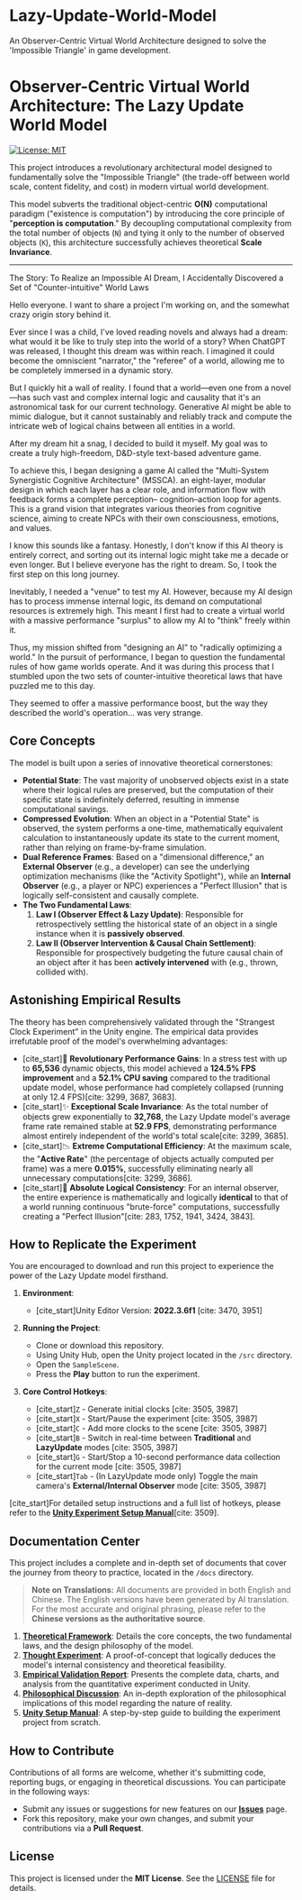 # Lazy-Update-World-Model
An Observer-Centric Virtual World Architecture designed to solve the 'Impossible Triangle' in game development.

# Observer-Centric Virtual World Architecture: The Lazy Update World Model

[![License: MIT](https://img.shields.io/badge/License-MIT-yellow.svg)](https://opensource.org/licenses/MIT)

This project introduces a revolutionary architectural model designed to fundamentally solve the "Impossible Triangle" (the trade-off between world scale, content fidelity, and cost) in modern virtual world development.

This model subverts the traditional object-centric **O(N)** computational paradigm ("existence is computation") by introducing the core principle of "**perception is computation**." By decoupling computational complexity from the total number of objects (`N`) and tying it only to the number of observed objects (`K`), this architecture successfully achieves theoretical **Scale Invariance**.

---
The Story: To Realize an Impossible AI Dream, I Accidentally Discovered a Set of "Counter-intuitive" World Laws

Hello everyone. I want to share a project I'm working on, and the somewhat crazy origin story behind it.

Ever since I was a child, I've loved reading novels and always had a dream: what would it be like to truly step into the world of a story? When ChatGPT was released, I thought this dream was within reach. I imagined it could become the omniscient "narrator," the "referee" of a world, allowing me to be completely immersed in a dynamic story.

But I quickly hit a wall of reality. I found that a world—even one from a novel—has such vast and complex internal logic and causality that it's an astronomical task for our current technology. Generative AI might be able to mimic dialogue, but it cannot sustainably and reliably track and compute the intricate web of logical chains between all entities in a world.

After my dream hit a snag, I decided to build it myself. My goal was to create a truly high-freedom, D&D-style text-based adventure game.

To achieve this, I began designing a game AI called the "Multi-System Synergistic Cognitive Architecture" (MSSCA). an eight-layer, modular design in which each layer has a clear role, and information flow with feedback forms a complete perception–
cognition–action loop for agents. This is a grand vision that integrates various theories from cognitive science, aiming to create NPCs with their own consciousness, emotions, and values.

I know this sounds like a fantasy. Honestly, I don't know if this AI theory is entirely correct, and sorting out its internal logic might take me a decade or even longer. But I believe everyone has the right to dream. So, I took the first step on this long journey.

Inevitably, I needed a "venue" to test my AI. However, because my AI design has to process immense internal logic, its demand on computational resources is extremely high. This meant I first had to create a virtual world with a massive performance "surplus" to allow my AI to "think" freely within it.

Thus, my mission shifted from "designing an AI" to "radically optimizing a world." In the pursuit of performance, I began to question the fundamental rules of how game worlds operate. And it was during this process that I stumbled upon the two sets of counter-intuitive theoretical laws that have puzzled me to this day.

They seemed to offer a massive performance boost, but the way they described the world's operation... was very strange.
## Core Concepts

The model is built upon a series of innovative theoretical cornerstones:

* **Potential State**: The vast majority of unobserved objects exist in a state where their logical rules are preserved, but the computation of their specific state is indefinitely deferred, resulting in immense computational savings.
* **Compressed Evolution**: When an object in a "Potential State" is observed, the system performs a one-time, mathematically equivalent calculation to instantaneously update its state to the current moment, rather than relying on frame-by-frame simulation.
* **Dual Reference Frames**: Based on a "dimensional difference," an **External Observer** (e.g., a developer) can see the underlying optimization mechanisms (like the "Activity Spotlight"), while an **Internal Observer** (e.g., a player or NPC) experiences a "Perfect Illusion" that is logically self-consistent and causally complete.
* **The Two Fundamental Laws**:
    1.  **Law I (Observer Effect & Lazy Update)**: Responsible for retrospectively settling the historical state of an object in a single instance when it is **passively observed**.
    2.  **Law II (Observer Intervention & Causal Chain Settlement)**: Responsible for prospectively budgeting the future causal chain of an object after it has been **actively intervened** with (e.g., thrown, collided with).

## Astonishing Empirical Results

The theory has been comprehensively validated through the "Strangest Clock Experiment" in the Unity engine. The empirical data provides irrefutable proof of the model's overwhelming advantages:

-   [cite_start]🚀 **Revolutionary Performance Gains**: In a stress test with up to **65,536** dynamic objects, this model achieved a **124.5% FPS improvement** and a **52.1% CPU saving** compared to the traditional update model, whose performance had completely collapsed (running at only 12.4 FPS)[cite: 3299, 3687, 3683].
-   [cite_start]✨ **Exceptional Scale Invariance**: As the total number of objects grew exponentially to **32,768**, the Lazy Update model's average frame rate remained stable at **52.9 FPS**, demonstrating performance almost entirely independent of the world's total scale[cite: 3299, 3685].
-   [cite_start]📉 **Extreme Computational Efficiency**: At the maximum scale, the "**Active Rate**" (the percentage of objects actually computed per frame) was a mere **0.015%**, successfully eliminating nearly all unnecessary computations[cite: 3299, 3686].
-   [cite_start]💯 **Absolute Logical Consistency**: For an internal observer, the entire experience is mathematically and logically **identical** to that of a world running continuous "brute-force" computations, successfully creating a "Perfect Illusion"[cite: 283, 1752, 1941, 3424, 3843].

## How to Replicate the Experiment

You are encouraged to download and run this project to experience the power of the Lazy Update model firsthand.

1.  **Environment**:
    * [cite_start]Unity Editor Version: **2022.3.6f1** [cite: 3470, 3951]

2.  **Running the Project**:
    * Clone or download this repository.
    * Using Unity Hub, open the Unity project located in the `/src` directory.
    * Open the `SampleScene`.
    * Press the **Play** button to run the experiment.

3.  **Core Control Hotkeys**:
    * [cite_start]`Z` - Generate initial clocks [cite: 3505, 3987]
    * [cite_start]`X` - Start/Pause the experiment [cite: 3505, 3987]
    * [cite_start]`C` - Add more clocks to the scene [cite: 3505, 3987]
    * [cite_start]`B` - Switch in real-time between **Traditional** and **LazyUpdate** modes [cite: 3505, 3987]
    * [cite_start]`G` - Start/Stop a 10-second performance data collection for the current mode [cite: 3505, 3987]
    * [cite_start]`Tab` - (In LazyUpdate mode only) Toggle the main camera's **External/Internal Observer** mode [cite: 3505, 3987]

[cite_start]For detailed setup instructions and a full list of hotkeys, please refer to the [**Unity Experiment Setup Manual**](docs/4_Unity_Setup_Manual.pdf)[cite: 3509].

## Documentation Center

This project includes a complete and in-depth set of documents that cover the journey from theory to practice, located in the `/docs` directory.

> **Note on Translations:** All documents are provided in both English and Chinese. The English versions have been generated by AI translation. For the most accurate and original phrasing, please refer to the **Chinese versions as the authoritative source**.

1.  **[Theoretical Framework](doc/Theoretical_Framework.pdf)**: Details the core concepts, the two fundamental laws, and the design philosophy of the model.
2.  **[Thought Experiment](doc/Thought_Experiment.pdf)**: A proof-of-concept that logically deduces the model's internal consistency and theoretical feasibility.
3.  **[Empirical Validation Report]((https://github.com/junminglazy/Lazy-Update-World-Model/tree/main/doc))**: Presents the complete data, charts, and analysis from the quantitative experiment conducted in Unity.
4.  **[Philosophical Discussion](doc/On_the_Essential_Difference_Between_the_Virtual_and_Real_Worlds.pdf)**: An in-depth exploration of the philosophical implications of this model regarding the nature of reality.
5.  **[Unity Setup Manual](docs/Unity_Setup_Manual.pdf)**: A step-by-step guide to building the experiment project from scratch.

## How to Contribute

Contributions of all forms are welcome, whether it's submitting code, reporting bugs, or engaging in theoretical discussions. You can participate in the following ways:

* Submit any issues or suggestions for new features on our [**Issues**](https://github.com/junminglazy/Lazy-Update-World-Model/issues) page.
* Fork this repository, make your own changes, and submit your contributions via a **Pull Request**.

## License

This project is licensed under the **MIT License**. See the [LICENSE](LICENSE) file for details.
